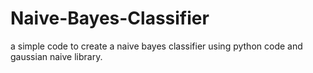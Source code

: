 # Naive-Bayes-Classifier
a simple code to create a naive bayes classifier using python code and gaussian naive library.
